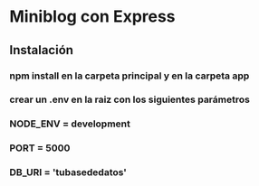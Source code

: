 # Miniblog con Express

## Instalación

### npm install en la carpeta principal y en la carpeta app

### crear un .env en la raiz con los siguientes parámetros
### NODE_ENV = development 
### PORT = 5000 
### DB_URI = 'tubasededatos'

